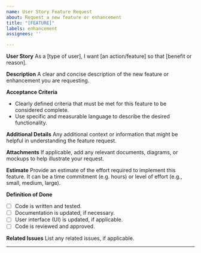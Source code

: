 ```yaml
---
name: User Story Feature Request
about: Request a new feature or enhancement
title: "[FEATURE]"
labels: enhancement
assignees: ''

---
```


**User Story**
As a [type of user], I want [an action/feature] so that [benefit or reason].

**Description**
A clear and concise description of the new feature or enhancement you are requesting.

**Acceptance Criteria**
- Clearly defined criteria that must be met for this feature to be considered complete.
- Use specific and measurable language to describe the desired functionality.

**Additional Details**
Any additional context or information that might be helpful in understanding the feature request.

**Attachments**
If applicable, add any relevant documents, diagrams, or mockups to help illustrate your request.

**Estimate**
Provide an estimate of the effort required to implement this feature. It can be a time commitment (e.g. hours) or level of effort (e.g., small, medium, large).

**Definition of Done**
- [ ] Code is written and tested.
- [ ] Documentation is updated, if necessary.
- [ ] User interface (UI) is updated, if applicable.
- [ ] Code is reviewed and approved.

**Related Issues**
List any related issues, if applicable.

---

